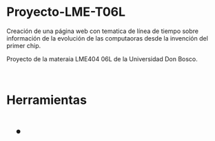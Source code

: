# Proyecto-LME-T06L
<p>Creación de una página web con tematica de línea de tiempo sobre información de la evolución de las computaoras desde la invención del primer chip.<p/>
<p>Proyecto de la materaia LME404 06L de la Universidad Don Bosco.<p/>
<br>
<h1>Herramientas<h1/>
 <ul>
   <li>
